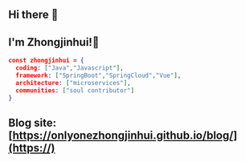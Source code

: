 ## Hi there 👋

## I'm Zhongjinhui!🤪

```json
const zhongjinhui = {
  coding: ["Java","Javascript"],
  framework: ["SpringBoot","SpringCloud","Vue"],
  architecture: ["microservices"],
  communities: ["soul contributor"]
}
```

## Blog site:[https://onlyonezhongjinhui.github.io/blog/](https://)
